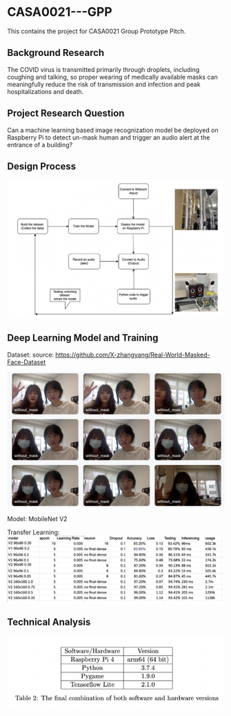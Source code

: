 # CASA0021---GPP
This contains the project for CASA0021 Group Prototype Pitch.

## Background Research 
The COVID virus is transmitted primarily through droplets, including coughing and talking, so proper wearing of medically available masks can meaningfully reduce the risk of transmission and infection and peak hospitalizations and death.

## Project Research Question

Can a machine learning based image recognization model be deployed on Raspberry Pi to detect un-mask human and trigger an audio alert at the entrance of a building?

## Design Process 

![design](https://github.com/xxxcrttt/CASA0021---GPP/blob/main/Images/process.png)

## Deep Learning Model and Training 

Dataset: source: https://github.com/X-zhangyang/Real-World-Masked-Face-Dataset 

![ourself](https://github.com/xxxcrttt/CASA0021---GPP/blob/main/Images/dataset.png)


Model: MobileNet V2 

Transfer Learning: 
![transfer](https://github.com/xxxcrttt/CASA0021---GPP/blob/main/Images/transfer.png)

## Technical Analysis 

![version](https://github.com/xxxcrttt/CASA0021---GPP/blob/main/Images/model.png)
